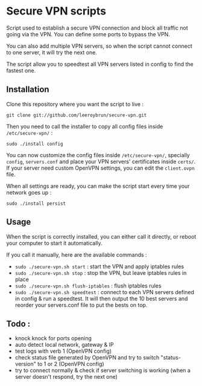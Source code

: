 # Secure VPN scripts
Script used to establish a secure VPN connection and block all traffic not going via the VPN.
You can define some ports to bypass the VPN.

You can also add multiple VPN servers, so when the script cannot connect to one server, it will try the next one.

The script allow you to speedtest all VPN servers listed in config to find the fastest one.

## Installation
Clone this repository where you want the script to live :

```shell
git clone git://github.com/leeroybrun/secure-vpn.git
```

Then you need to call the installer to copy all config files inside `/etc/secure-vpn/` :

```shell
sudo ./install config
```

You can now customize the config files inside `/etc/secure-vpn/`, specially `config`, `servers.conf` and place your VPN servers' certificates inside `certs/`.
If your server need custom OpenVPN settings, you can edit the `client.ovpn` file.

When all settings are ready, you can make the script start every time your network goes up :

```shell
sudo ./install persist
```

## Usage

When the script is correctly installed, you can either call it directly, or reboot your computer to start it automatically.

If you call it manually, here are the available commands :

- `sudo ./secure-vpn.sh start` : start the VPN and apply iptables rules
- `sudo ./secure-vpn.sh stop` : stop the VPN, but leave iptables rules in place
- `sudo ./secure-vpn.sh flush-iptables` : flush iptables rules
- `sudo ./secure-vpn.sh speedtest` : connect to each VPN servers defined in config & run a speedtest. It will then output the 10 best servers and reorder your servers.conf file to put the bests on top.

## Todo :
- knock knock for ports opening
- auto detect local network, gateway & IP
- test logs with verb 1 (OpenVPN config)
- check status file generated by OpenVPN and try to switch "status-version" to 1 or 2 (OpenVPN config)
- try to connect normally & check if server switching is working (when a server doesn't respond, try the next one)